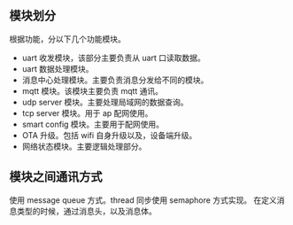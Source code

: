 ## 模块划分
根据功能，分以下几个功能模块。

* uart 收发模块，该部分主要负责从 uart 口读取数据。
* uart 数据处理模块。
* 消息中心处理模块。主要负责消息分发给不同的模块。
* mqtt 模块。该模块主要负责 mqtt 通讯。
* udp server 模块。主要处理局域网的数据查询。
* tcp server 模块。用于 ap 配网使用。
* smart config 模块。主要用于配网使用。
* OTA 升级。包括 wifi 自身升级以及，设备端升级。
* 网络状态模块。主要逻辑处理部分。

## 模块之间通讯方式

  使用 message queue 方式。thread 同步使用 semaphore 方式实现。 在定义消息类型的时候，通过消息头，以及消息体。
